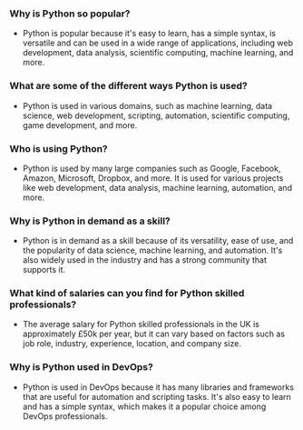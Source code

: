 ### Why is Python so popular?
- Python is popular because it's easy to learn, has a simple syntax, is versatile and can be used in a wide range of applications, including web development, data analysis, scientific computing, machine learning, and more.

### What are some of the different ways Python is used?
- Python is used in various domains, such as machine learning, data science, web development, scripting, automation, scientific computing, game development, and more.

### Who is using Python?
- Python is used by many large companies such as Google, Facebook, Amazon, Microsoft, Dropbox, and more. It is used for various projects like web development, data analysis, machine learning, automation, and more.

### Why is Python in demand as a skill?
- Python is in demand as a skill because of its versatility, ease of use, and the popularity of data science, machine learning, and automation. It's also widely used in the industry and has a strong community that supports it.

### What kind of salaries can you find for Python skilled professionals?
- The average salary for Python skilled professionals in the UK is approximately £50k per year, but it can vary based on factors such as job role, industry, experience, location, and company size.

### Why is Python used in DevOps?
- Python is used in DevOps because it has many libraries and frameworks that are useful for automation and scripting tasks. It's also easy to learn and has a simple syntax, which makes it a popular choice among DevOps professionals.